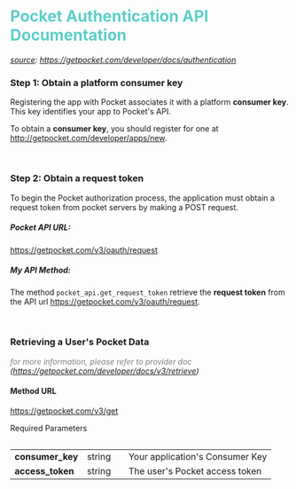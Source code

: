 # <span style="color: #5dcfca;">Pocket Authentication API Documentation</span>

<i> <u>source</u>: https://getpocket.com/developer/docs/authentication</i>

### Step 1: Obtain a platform consumer key

Registering the app with Pocket associates it with a platform <b>consumer key</b>. This key identifies your app to Pocket's API.

To obtain a <b>consumer key</b>, you should register for one at http://getpocket.com/developer/apps/new.

<br>


### Step 2: Obtain a request token

To begin the Pocket authorization process, the application must obtain a request token from pocket servers by making a POST request.

##### <b>Pocket API URL:</b>
    
https://getpocket.com/v3/oauth/request

##### <b>My API Method:</b>

The method ``` pocket_api.get_request_token ``` retrieve the <b>request token</b> from the API url https://getpocket.com/v3/oauth/request.

<br>

### Retrieving a User's Pocket Data 
<i> <span style="color : gray;">for more information, please refer to provider doc </span> (https://getpocket.com/developer/docs/v3/retrieve)</i>

#### Method URL
https://getpocket.com/v3/get

Required Parameters

<table  align="left">
    <tbody>
        <tr>
            <td><b>consumer_key</b></td>
            <td>string</td>
            <td></td>
            <td>Your application's Consumer Key</td>
        </tr>
        <tr>
            <td><b>access_token</b></td>
            <td>string</td>
            <td></td>
            <td>The user's Pocket access token</td>
        </tr>
    </tbody>
</table>

<br>


```json
data = {
    'consumer_key': CONSUMER_KEY, 
    'access_token': ACCESS_TOKEN,
    'detailType': 'complete',
    'sort': 'newest',
    'since' : 1585900000
}
```
